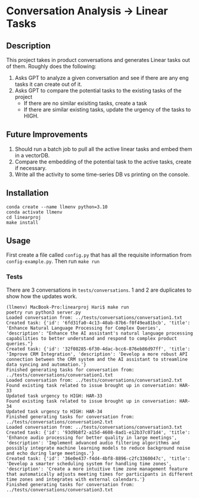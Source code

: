# Conversation Analysis -> Linear Tasks

## Description
This project takes in product conversations and generates Linear tasks out of them. Roughly does the following:
1. Asks GPT to analyze a given conversation and see if there are any eng tasks it can create out of it.
2. Asks GPT to compare the potential tasks to the existing tasks of the project
    - If there are no similar exisiting tasks, create a task
    - If there are similar existing tasks, update the urgency of the tasks to HIGH.


## Future Improvements

1. Should run a batch job to pull all the active linear tasks and embed them in a vectorDB.
2. Compare the embedding of the potential task to the active tasks, create if necessary.
3. Write all the activity to some time-series DB vs printing on the console.

## Installation

```
conda create --name llmenv python=3.10
conda activate llmenv
cd linearproj
make install
```

## Usage

First create a file called `config.py` that has all the requisite information from `config-example.py`.
Then run `make run`

### Tests

There are 3 conversations in `tests/conversations`. 1 and 2 are duplicates to show how the updates work. 


```
(llmenv) MacBook-Pro:linearproj Hari$ make run
poetry run python3 server.py
Loaded conversation from: ../tests/conversations/conversation1.txt
Created task: {'id': '6fd31fa0-4c13-40ab-87b6-f0f49ea81bcb', 'title': 'Enhance Natural Language Processing for Complex Queries', 'description': "Enhance the AI assistant's natural language processing capabilities to better understand and respond to complex product queries."}
Created task: {'id': '32f08285-6f30-4dac-bcc6-876eb86d97ff', 'title': 'Improve CRM Integration', 'description': 'Develop a more robust API connection between the CRM system and the AI assistant to streamline data syncing and automation.'}
Finished generating tasks for conversation from: ../tests/conversations/conversation1.txt
Loaded conversation from: ../tests/conversations/conversation2.txt
Found existing task related to issue brought up in conversation: HAR-33
Updated task urgency to HIGH: HAR-33
Found existing task related to issue brought up in conversation: HAR-34
Updated task urgency to HIGH: HAR-34
Finished generating tasks for conversation from: ../tests/conversations/conversation2.txt
Loaded conversation from: ../tests/conversations/conversation3.txt
Created task: {'id': '93d9b8f2-a15d-4608-8ad1-e12b37c071d4', 'title': 'Enhance audio processing for better quality in large meetings', 'description': 'Implement advanced audio filtering algorithms and possibly integrate machine learning models to reduce background noise and echo during large meetings.'}
Created task: {'id': '36e0e437-f4d4-4bf8-8896-c2fc3360047c', 'title': 'Develop a smarter scheduling system for handling time zones', 'description': 'Create a more intuitive time zone management feature that automatically adjusts meeting times for participants in different time zones and integrates with external calendars.'}
Finished generating tasks for conversation from: ../tests/conversations/conversation3.txt
```